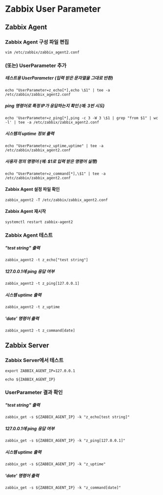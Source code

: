 # Zabbix User Parameter

## Zabbix Agent
### Zabbix Agent 구성 파일 편집
```
vim /etc/zabbix/zabbix_agent2.conf
```
### (또는) UserParameter 추가
##### 테스트용 UserParameter (입력 받은 문자열을 그대로 반환)
```
echo "UserParameter=z_echo[*],echo \$1" | tee -a /etc/zabbix/zabbix_agent2.conf
```
##### ping 명령어로 특정 IP가 응답하는지 확인 (예: 3번 시도)
```
echo 'UserParameter=z_ping[*],ping -c 3 -W 3 \$1 | grep "from $1" | wc -l' | tee -a /etc/zabbix/zabbix_agent2.conf
```
##### 시스템의 uptime 정보 출력
```
echo "UserParameter=z_uptime,uptime" | tee -a /etc/zabbix/zabbix_agent2.conf
```
##### 사용자 정의 명령어 (예: $1로 입력 받은 명령어 실행)
```
echo "UserParameter=z_command[*],\$1" | tee -a /etc/zabbix/zabbix_agent2.conf
```
#### Zabbix Agent 설정 파일 확인
```
zabbix_agent2 -T /etc/zabbix/zabbix_agent2.conf
```
#### Zabbix Agent 재시작
```
systemctl restart zabbix-agent2
```

### Zabbix Agent 테스트
##### "test string" 출력
```
zabbix_agent2 -t z_echo["test string"]
```
##### 127.0.0.1에 ping 응답 여부
```
zabbix_agent2 -t z_ping[127.0.0.1]
```
##### 시스템 uptime 출력
```
zabbix_agent2 -t z_uptime
```
##### 'date' 명령어 출력
```
zabbix_agent2 -t z_command[date]
```

## Zabbix Server
### Zabbix Server에서 테스트
```
export ZABBIX_AGENT_IP=127.0.0.1
```
```
echo ${ZABBIX_AGENT_IP}
```
### UserParameter 결과 확인
##### "test string" 출력
```
zabbix_get -s ${ZABBIX_AGENT_IP} -k "z_echo[test string]"
```
##### 127.0.0.1에 ping 응답 여부
```
zabbix_get -s ${ZABBIX_AGENT_IP} -k "z_ping[127.0.0.1]"
```
##### 시스템 uptime 출력
```
zabbix_get -s ${ZABBIX_AGENT_IP} -k "z_uptime"
```
##### 'date' 명령어 출력
```
zabbix_get -s ${ZABBIX_AGENT_IP} -k "z_command[date]"
```
